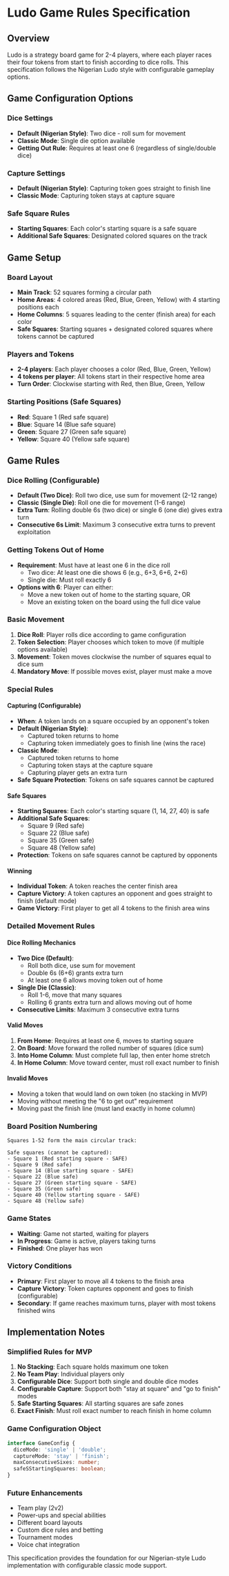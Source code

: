 # Ludo Game Rules Specification

## Overview
Ludo is a strategy board game for 2-4 players, where each player races their four tokens from start to finish according to dice rolls. This specification follows the Nigerian Ludo style with configurable gameplay options.

## Game Configuration Options

### Dice Settings
- **Default (Nigerian Style)**: Two dice - roll sum for movement
- **Classic Mode**: Single die option available
- **Getting Out Rule**: Requires at least one 6 (regardless of single/double dice)

### Capture Settings
- **Default (Nigerian Style)**: Capturing token goes straight to finish line
- **Classic Mode**: Capturing token stays at capture square

### Safe Square Rules
- **Starting Squares**: Each color's starting square is a safe square
- **Additional Safe Squares**: Designated colored squares on the track

## Game Setup

### Board Layout
- **Main Track**: 52 squares forming a circular path
- **Home Areas**: 4 colored areas (Red, Blue, Green, Yellow) with 4 starting positions each
- **Home Columns**: 5 squares leading to the center (finish area) for each color
- **Safe Squares**: Starting squares + designated colored squares where tokens cannot be captured

### Players and Tokens
- **2-4 players**: Each player chooses a color (Red, Blue, Green, Yellow)
- **4 tokens per player**: All tokens start in their respective home area
- **Turn Order**: Clockwise starting with Red, then Blue, Green, Yellow

### Starting Positions (Safe Squares)
- **Red**: Square 1 (Red safe square)
- **Blue**: Square 14 (Blue safe square) 
- **Green**: Square 27 (Green safe square)
- **Yellow**: Square 40 (Yellow safe square)

## Game Rules

### Dice Rolling (Configurable)
- **Default (Two Dice)**: Roll two dice, use sum for movement (2-12 range)
- **Classic (Single Die)**: Roll one die for movement (1-6 range)
- **Extra Turn**: Rolling double 6s (two dice) or single 6 (one die) gives extra turn
- **Consecutive 6s Limit**: Maximum 3 consecutive extra turns to prevent exploitation

### Getting Tokens Out of Home
- **Requirement**: Must have at least one 6 in the dice roll
  - Two dice: At least one die shows 6 (e.g., 6+3, 6+6, 2+6)
  - Single die: Must roll exactly 6
- **Options with 6**: Player can either:
  - Move a new token out of home to the starting square, OR
  - Move an existing token on the board using the full dice value

### Basic Movement
1. **Dice Roll**: Player rolls dice according to game configuration
2. **Token Selection**: Player chooses which token to move (if multiple options available)
3. **Movement**: Token moves clockwise the number of squares equal to dice sum
4. **Mandatory Move**: If possible moves exist, player must make a move

### Special Rules

#### Capturing (Configurable)
- **When**: A token lands on a square occupied by an opponent's token
- **Default (Nigerian Style)**: 
  - Captured token returns to home
  - Capturing token immediately goes to finish line (wins the race)
- **Classic Mode**: 
  - Captured token returns to home
  - Capturing token stays at the capture square
  - Capturing player gets an extra turn
- **Safe Square Protection**: Tokens on safe squares cannot be captured

#### Safe Squares
- **Starting Squares**: Each color's starting square (1, 14, 27, 40) is safe
- **Additional Safe Squares**: 
  - Square 9 (Red safe)
  - Square 22 (Blue safe)
  - Square 35 (Green safe)
  - Square 48 (Yellow safe)
- **Protection**: Tokens on safe squares cannot be captured by opponents

#### Winning
- **Individual Token**: A token reaches the center finish area
- **Capture Victory**: A token captures an opponent and goes straight to finish (default mode)
- **Game Victory**: First player to get all 4 tokens to the finish area wins

### Detailed Movement Rules

#### Dice Rolling Mechanics
- **Two Dice (Default)**: 
  - Roll both dice, use sum for movement
  - Double 6s (6+6) grants extra turn
  - At least one 6 allows moving token out of home
- **Single Die (Classic)**: 
  - Roll 1-6, move that many squares
  - Rolling 6 grants extra turn and allows moving out of home
- **Consecutive Limits**: Maximum 3 consecutive extra turns

#### Valid Moves
1. **From Home**: Requires at least one 6, moves to starting square
2. **On Board**: Move forward the rolled number of squares (dice sum)
3. **Into Home Column**: Must complete full lap, then enter home stretch
4. **In Home Column**: Move toward center, must roll exact number to finish

#### Invalid Moves
- Moving a token that would land on own token (no stacking in MVP)
- Moving without meeting the "6 to get out" requirement
- Moving past the finish line (must land exactly in home column)

### Board Position Numbering
```
Squares 1-52 form the main circular track:

Safe squares (cannot be captured):
- Square 1 (Red starting square - SAFE)
- Square 9 (Red safe)
- Square 14 (Blue starting square - SAFE) 
- Square 22 (Blue safe)
- Square 27 (Green starting square - SAFE)
- Square 35 (Green safe)
- Square 40 (Yellow starting square - SAFE)
- Square 48 (Yellow safe)
```

### Game States
- **Waiting**: Game not started, waiting for players
- **In Progress**: Game is active, players taking turns
- **Finished**: One player has won

### Victory Conditions
- **Primary**: First player to move all 4 tokens to the finish area
- **Capture Victory**: Token captures opponent and goes to finish (configurable)
- **Secondary**: If game reaches maximum turns, player with most tokens finished wins

## Implementation Notes

### Simplified Rules for MVP
1. **No Stacking**: Each square holds maximum one token
2. **No Team Play**: Individual players only
3. **Configurable Dice**: Support both single and double dice modes
4. **Configurable Capture**: Support both "stay at square" and "go to finish" modes
5. **Safe Starting Squares**: All starting squares are safe zones
6. **Exact Finish**: Must roll exact number to reach finish in home column

### Game Configuration Object
```typescript
interface GameConfig {
  diceMode: 'single' | 'double';
  captureMode: 'stay' | 'finish';
  maxConsecutiveSixes: number;
  safeSStartingSquares: boolean;
}
```

### Future Enhancements
- Team play (2v2)
- Power-ups and special abilities  
- Different board layouts
- Custom dice rules and betting
- Tournament modes
- Voice chat integration

This specification provides the foundation for our Nigerian-style Ludo implementation with configurable classic mode support.
